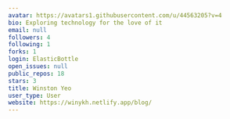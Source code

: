 ```yaml
---
avatar: https://avatars1.githubusercontent.com/u/44563205?v=4
bio: Exploring technology for the love of it
email: null
followers: 4
following: 1
forks: 1
login: ElasticBottle
open_issues: null
public_repos: 18
stars: 3
title: Winston Yeo
user_type: User
website: https://winykh.netlify.app/blog/
---
```

